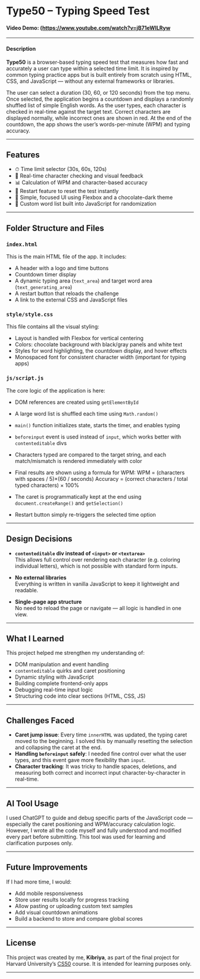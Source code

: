 # Type50 – Typing Speed Test

#### Video Demo: (https://www.youtube.com/watch?v=jB71eWILRyw
---

#### Description

**Type50** is a browser-based typing speed test that measures how fast and accurately a user can type within a selected time limit. It is inspired by common typing practice apps but is built entirely from scratch using HTML, CSS, and JavaScript — without any external frameworks or libraries.

The user can select a duration (30, 60, or 120 seconds) from the top menu. Once selected, the application begins a countdown and displays a randomly shuffled list of simple English words. As the user types, each character is checked in real-time against the target text. Correct characters are displayed normally, while incorrect ones are shown in red. At the end of the countdown, the app shows the user’s words-per-minute (WPM) and typing accuracy.

---

## Features

- ⏱ Time limit selector (30s, 60s, 120s)
- 🧠 Real-time character checking and visual feedback
- 📊 Calculation of WPM and character-based accuracy
- 🔁 Restart feature to reset the test instantly
- 🎨 Simple, focused UI using Flexbox and a chocolate-dark theme
- 🧩 Custom word list built into JavaScript for randomization

---

## Folder Structure and Files

### `index.html`
This is the main HTML file of the app. It includes:
- A header with a logo and time buttons
- Countdown timer display
- A dynamic typing area (`text_area`) and target word area (`text_generating_area`)
- A restart button that reloads the challenge
- A link to the external CSS and JavaScript files

### `style/style.css`
This file contains all the visual styling:
- Layout is handled with Flexbox for vertical centering
- Colors: chocolate background with black/gray panels and white text
- Styles for word highlighting, the countdown display, and hover effects
- Monospaced font for consistent character width (important for typing apps)

### `js/script.js`
The core logic of the application is here:
- DOM references are created using `getElementById`
- A large word list is shuffled each time using `Math.random()`
- `main()` function initializes state, starts the timer, and enables typing
- `beforeinput` event is used instead of `input`, which works better with `contenteditable` divs
- Characters typed are compared to the target string, and each match/mismatch is rendered immediately with color
- Final results are shown using a formula for WPM:
WPM = (characters with spaces / 5)×(60 / seconds)
Accuracy = (correct characters / total typed characters) × 100%

- The caret is programmatically kept at the end using `document.createRange()` and `getSelection()`
- Restart button simply re-triggers the selected time option

---

## Design Decisions

- **`contenteditable` div instead of `<input>` or `<textarea>`**  
This allows full control over rendering each character (e.g. coloring individual letters), which is not possible with standard form inputs.

- **No external libraries**  
Everything is written in vanilla JavaScript to keep it lightweight and readable.

- **Single-page app structure**  
No need to reload the page or navigate — all logic is handled in one view.

---

## What I Learned

This project helped me strengthen my understanding of:
- DOM manipulation and event handling
- `contenteditable` quirks and caret positioning
- Dynamic styling with JavaScript
- Building complete frontend-only apps
- Debugging real-time input logic
- Structuring code into clear sections (HTML, CSS, JS)

---

## Challenges Faced

- **Caret jump issue**: Every time `innerHTML` was updated, the typing caret moved to the beginning. I solved this by manually resetting the selection and collapsing the caret at the end.
- **Handling `beforeinput` safely**: I needed fine control over what the user types, and this event gave more flexibility than `input`.
- **Character tracking**: It was tricky to handle spaces, deletions, and measuring both correct and incorrect input character-by-character in real-time.

---

## AI Tool Usage

I used ChatGPT to guide and debug specific parts of the JavaScript code — especially the caret positioning and WPM/accuracy calculation logic. However, I wrote all the code myself and fully understood and modified every part before submitting. This tool was used for learning and clarification purposes only.

---

## Future Improvements

If I had more time, I would:
- Add mobile responsiveness
- Store user results locally for progress tracking
- Allow pasting or uploading custom text samples
- Add visual countdown animations
- Build a backend to store and compare global scores

---

## License

This project was created by me, **Kibriya**, as part of the final project for Harvard University’s [CS50](https://cs50.harvard.edu/x) course. It is intended for learning purposes only.

---
